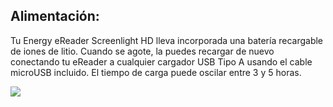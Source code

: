 ## Alimentación:

Tu Energy eReader Screenlight HD lleva incorporada una batería recargable de iones de litio. Cuando se agote, la puedes recargar de nuevo conectando tu eReader a cualquier cargador USB Tipo A usando el cable microUSB incluido. El tiempo de carga puede oscilar entre 3 y 5 horas.

![](http://static.energysistem.com/images/manuals/39225/56937434ba471.jpg)






